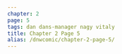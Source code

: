 ```yaml
---
chapter: 2
page: 5
tags: dan dans-manager nagy vitaly
title: Chapter 2 Page 5
alias: /dnwcomic/chapter-2-page-5/
---
```

